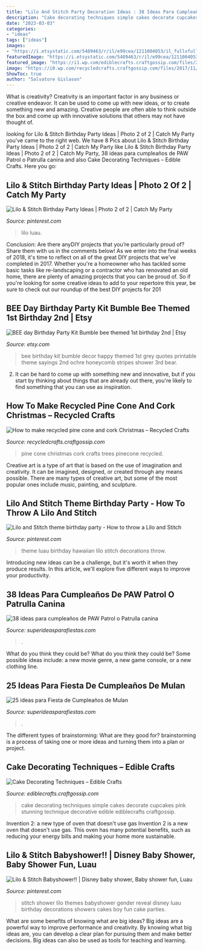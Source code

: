 ```yaml
---
title: "Lilo And Stitch Party Decoration Ideas : 38 Ideas Para Cumpleaños De Paw Patrol O Patrulla Canina"
description: "Cake decorating techniques simple cakes decorate cupcakes pink stunning technique decorative edible ediblecrafts craftgossip"
date: "2023-03-03"
categories:
- "ideas"
tags: ["ideas"]
images:
- "https://i.etsystatic.com/5489463/r/il/e99cea/1211004053/il_fullxfull.1211004053_hlj3.jpg"
featuredImage: "https://i.etsystatic.com/5489463/r/il/e99cea/1211004053/il_fullxfull.1211004053_hlj3.jpg"
featured_image: "https://i1.wp.com/ediblecrafts.craftgossip.com/files/2016/01/Cake-Decorating-Techniques.jpg?fit=600%2C900"
image: "https://i0.wp.com/recycledcrafts.craftgossip.com/files/2017/11/pinecone-trees-624x936.jpg?fit=600%2C900"
ShowToc: true
author: "Salvatore Gislason"
---
```



What is creativity?
Creativity is an important factor in any business or creative endeavor. It can be used to come up with new ideas, or to create something new and amazing. Creative people are often able to think outside the box and come up with innovative solutions that others may not have thought of.

	

		
looking for Lilo &amp; Stitch Birthday Party Ideas | Photo 2 of 2 | Catch My Party you've came to the right web. We have 8 Pics about Lilo &amp; Stitch Birthday Party Ideas | Photo 2 of 2 | Catch My Party like Lilo &amp; Stitch Birthday Party Ideas | Photo 2 of 2 | Catch My Party, 38 ideas para cumpleaños de PAW Patrol o Patrulla canina and also Cake Decorating Techniques – Edible Crafts. Here you go:
		
    
## Lilo &amp; Stitch Birthday Party Ideas | Photo 2 Of 2 | Catch My Party

<img loading=lazy src="https://i.pinimg.com/736x/2d/03/4a/2d034a8c6096076f0291e5cfc54f2a08.jpg" onerror="this.onerror=null;this.src='https://tse4.mm.bing.net/th?id=OIP.XM0eJ4gkx4BPiqv_Qo9uzAHaJ3&amp;pid=15.1';" alt="Lilo &amp; Stitch Birthday Party Ideas | Photo 2 of 2 | Catch My Party">

_Source: pinterest.com_

>lilo luau. 

	

Conclusion: Are there anyDIY projects that you’re particularly proud of? Share them with us in the comments below!
As we enter into the final weeks of 2018, it's time to reflect on all of the great DIY projects that we've completed in 2017. Whether you're a homeowner who has tackled some basic tasks like re-landscaping or a contractor who has renovated an old home, there are plenty of amazing projects that you can be proud of. So if you're looking for some creative ideas to add to your repertoire this year, be sure to check out our roundup of the best DIY projects for 201
    
## BEE Day Birthday Party Kit Bumble Bee Themed 1st Birthday 2nd | Etsy

<img loading=lazy src="https://i.etsystatic.com/5489463/r/il/e99cea/1211004053/il_fullxfull.1211004053_hlj3.jpg" onerror="this.onerror=null;this.src='https://tse1.mm.bing.net/th?id=OIP.Qzj0VLtmzhu_m2W3MXYg-gHaF7&amp;pid=15.1';" alt="BEE day Birthday Party Kit Bumble bee themed 1st birthday 2nd | Etsy">

_Source: etsy.com_

>bee birthday kit bumble decor happy themed 1st grey quotes printable theme sayings 2nd ochre honeycomb stripes shower 3rd bear. 

	

2. It can be hard to come up with something new and innovative, but if you start by thinking about things that are already out there, you're likely to find something that you can use as inspiration. 

    
## How To Make Recycled Pine Cone And Cork Christmas – Recycled Crafts

<img loading=lazy src="https://i0.wp.com/recycledcrafts.craftgossip.com/files/2017/11/pinecone-trees-624x936.jpg?fit=600%2C900" onerror="this.onerror=null;this.src='https://tse2.mm.bing.net/th?id=OIP.TUe4HMA0vcA87Gd2cgURXwHaLH&amp;pid=15.1';" alt="How to make recycled pine cone and cork Christmas – Recycled Crafts">

_Source: recycledcrafts.craftgossip.com_

>pine cone christmas cork crafts trees pinecone recycled. 

	

Creative art is a type of art that is based on the use of imagination and creativity. It can be imagined, designed, or created through any means possible. There are many types of creative art, but some of the most popular ones include music, painting, and sculpture.

    
## Lilo And Stitch Theme Birthday Party - How To Throw A Lilo And Stitch

<img loading=lazy src="https://i.pinimg.com/736x/1f/4d/88/1f4d88f4869b8da17595610f88923140.jpg" onerror="this.onerror=null;this.src='https://tse4.mm.bing.net/th?id=OIP.y1ckRI5_z-P0GvNVI7w3uQHaJ3&amp;pid=15.1';" alt="Lilo and Stitch theme birthday party - How to throw a Lilo and Stitch">

_Source: pinterest.com_

>theme luau birthday hawaiian lilo stitch decorations throw. 

	

Introducing new ideas can be a challenge, but it's worth it when they produce results. In this article, we'll explore five different ways to improve your productivity.

    
## 38 Ideas Para Cumpleaños De PAW Patrol O Patrulla Canina

<img loading=lazy src="https://1.bp.blogspot.com/-0Q7NAY_zYFs/XgpLH5b8oII/AAAAAAAAfjg/W5_A_D9Yt9kpePXvKeq16v6QNYXL1sZogCLcBGAsYHQ/s1600/36.jpg" onerror="this.onerror=null;this.src='https://tse4.mm.bing.net/th?id=OIP.LG-PQF-RA8JkCGELansgsQHaOk&amp;pid=15.1';" alt="38 ideas para cumpleaños de PAW Patrol o Patrulla canina">

_Source: superideasparafiestas.com_

>. 

	

What do you think they could be?
What do you think they could be? Some possible ideas include: a new movie genre, a new game console, or a new clothing line.

    
## 25 Ideas Para Fiesta De Cumpleaños De Mulan

<img loading=lazy src="https://1.bp.blogspot.com/-8GY-nre0oSE/XwuWSvvhEPI/AAAAAAAA1e8/FtP7CqJgZDMkP9t-3Ev57ohsklTJ0Q_2wCLcBGAsYHQ/s1600/ideas-decoracion-fiesta-mulan-cumpleanos-23.jpg" onerror="this.onerror=null;this.src='https://tse4.mm.bing.net/th?id=OIP.LgO36TP070B-3Lxc4dtD4gHaF-&amp;pid=15.1';" alt="25 ideas para Fiesta de Cumpleaños de Mulan">

_Source: superideasparafiestas.com_

>. 

	

The different types of brainstorming: What are they good for?
brainstorming is a process of taking one or more ideas and turning them into a plan or project.

    
## Cake Decorating Techniques – Edible Crafts

<img loading=lazy src="https://i1.wp.com/ediblecrafts.craftgossip.com/files/2016/01/Cake-Decorating-Techniques.jpg?fit=600%2C900" onerror="this.onerror=null;this.src='https://tse1.mm.bing.net/th?id=OIP.rLIRUCp1x38mGiYBwkTxTgHaLH&amp;pid=15.1';" alt="Cake Decorating Techniques – Edible Crafts">

_Source: ediblecrafts.craftgossip.com_

>cake decorating techniques simple cakes decorate cupcakes pink stunning technique decorative edible ediblecrafts craftgossip. 

	

Invention 2: a new type of oven that doesn't use gas
Invention 2 is a new oven that doesn't use gas. This oven has many potential benefits, such as reducing your energy bills and making your home more sustainable.

    
## Lilo &amp; Stitch Babyshower!! | Disney Baby Shower, Baby Shower Fun, Luau

<img loading=lazy src="https://i.pinimg.com/originals/85/32/1c/85321c08196a5f110bdd029860f01bd6.jpg" onerror="this.onerror=null;this.src='https://tse1.mm.bing.net/th?id=OIP._3wjFSL4njKZRhAHVnfMWgHaJ4&amp;pid=15.1';" alt="Lilo &amp; Stitch Babyshower!! | Disney baby shower, Baby shower fun, Luau">

_Source: pinterest.com_

>stitch shower lilo themes babyshower gender reveal disney luau birthday decorations showers cakes boy fun cake parties. 

	

What are some benefits of knowing what are big ideas?
Big ideas are a powerful way to improve performance and creativity. By knowing what big ideas are, you can develop a clear plan for pursuing them and make better decisions. Big ideas can also be used as tools for teaching and learning.

